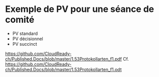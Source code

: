 # Exemple de PV pour une séance de comité
* PV standard
* PV décisionnel
* PV succinct

https://github.com/CloudReady-ch/Published.Docs/blob/master/1.53Protokollarten_f1.pdf
Cf. https://github.com/CloudReady-ch/Published.Docs/blob/master/1.53Protokollarten_f1.odt
